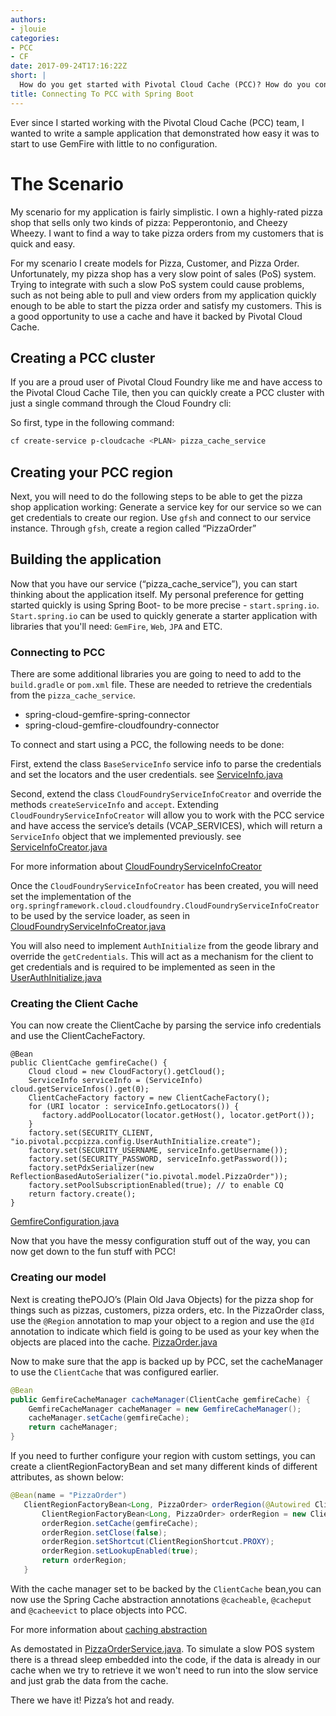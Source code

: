 ```yaml
---
authors:
- jlouie
categories:
- PCC
- CF
date: 2017-09-24T17:16:22Z
short: |
  How do you get started with Pivotal Cloud Cache (PCC)? How do you connect your spring boot application to PCC? This blog post attempts to provide you an example on how to connect your spring boot application to PCC. 
title: Connecting To PCC with Spring Boot
---
```


Ever since I started working with the Pivotal Cloud Cache (PCC) team, I wanted to write a sample application that demonstrated how easy it was to start to use GemFire with little to no configuration. 

# The Scenario

My scenario for my application is fairly simplistic. I own a highly-rated pizza shop that sells only two kinds of pizza: Pepperontonio, and Cheezy Wheezy. I want to find a way to take pizza orders from my customers that is quick and easy.

For my scenario I create models for Pizza, Customer, and Pizza Order. Unfortunately, my pizza shop has a very slow point of sales (PoS) system. Trying to integrate with such a slow PoS system could cause problems, such as not being able to pull and view orders from my application quickly enough to be able to start the pizza order and satisfy my customers. This is a good opportunity to use a cache and have it backed by Pivotal Cloud Cache.

## Creating a PCC cluster

If you are a proud user of Pivotal Cloud Foundry like me and have access to the Pivotal Cloud Cache Tile, then you can quickly create a PCC cluster with just a single command through the Cloud Foundry cli:

So first, type in the following command:

~~~bash
cf create-service p-cloudcache <PLAN> pizza_cache_service
~~~

## Creating your PCC region

Next, you will need to do the following steps to be able to get the pizza shop application working:
Generate a service key for our service so we can get credentials to create our region.
Use `gfsh` and connect to our service instance.
Through `gfsh`, create a region called “PizzaOrder”

## Building the application

Now that you have our service (“pizza_cache_service”), you can start thinking about the application itself. My personal preference for getting started quickly is using Spring Boot- to be more precise - `start.spring.io`. `Start.spring.io` can be used to quickly generate a starter application with libraries that you'll need: `GemFire`, `Web`, `JPA` and ETC. 

### Connecting to PCC

There are some additional libraries you are going to need to add to the `build.gradle` or `pom.xml` file. These are needed to retrieve the credentials from the `pizza_cache_service`. 

- spring-cloud-gemfire-spring-connector
- spring-cloud-gemfire-cloudfoundry-connector


To connect and start using a PCC, the following needs to be done:

First, extend the class `BaseServiceInfo` service info to parse the credentials and set the locators and the user credentials. see [ServiceInfo.java](https://github.com/pivotal-Jammy-Louie/PCC-Pizza/blob/master/src/main/java/io/pivotal/pccpizza/config/ServiceInfo.java)  

Second, extend the class `CloudFoundryServiceInfoCreator` and override the methods `createServiceInfo` and  `accept`. Extending `CloudFoundryServiceInfoCreator` will allow you to work with the PCC service and have access the service’s details (VCAP_SERVICES), which will return a `ServiceInfo`  object that we implemented previously. see [ServiceInfoCreator.java](https://github.com/pivotal-Jammy-Louie/PCC-Pizza/blob/master/src/main/java/io/pivotal/pccpizza/config/ServiceInfoCreator.java)

For more information about [CloudFoundryServiceInfoCreator](https://spring.io/blog/2014/08/05/extending-spring-cloud)

Once the `CloudFoundryServiceInfoCreator` has been created, you will need set the implementation of the `org.springframework.cloud.cloudfoundry.CloudFoundryServiceInfoCreator` to be used by the service loader, as seen in [CloudFoundryServiceInfoCreator.java](https://github.com/pivotal-Jammy-Louie/PCC-Pizza/blob/master/src/main/resources/META-INF/services/org.springframework.cloud.cloudfoundry.CloudFoundryServiceInfoCreator)

You will also need to implement `AuthInitialize` from the geode library and override the `getCredentials`. This will act as a mechanism for the client to get credentials and is required to be implemented as seen in the [UserAuthInitialize.java](https://github.com/pivotal-Jammy-Louie/PCC-Pizza/blob/master/src/main/java/io/pivotal/pccpizza/config/UserAuthInitialize.java)

### Creating the Client Cache

You can now create the ClientCache by parsing the service info credentials and use the ClientCacheFactory.

~~~java`
@Bean
public ClientCache gemfireCache() {
	Cloud cloud = new CloudFactory().getCloud();
	ServiceInfo serviceInfo = (ServiceInfo) cloud.getServiceInfos().get(0);
	ClientCacheFactory factory = new ClientCacheFactory();
	for (URI locator : serviceInfo.getLocators()) {
	   factory.addPoolLocator(locator.getHost(), locator.getPort());
	}
	factory.set(SECURITY_CLIENT, "io.pivotal.pccpizza.config.UserAuthInitialize.create");
	factory.set(SECURITY_USERNAME, serviceInfo.getUsername());
	factory.set(SECURITY_PASSWORD, serviceInfo.getPassword());
	factory.setPdxSerializer(new ReflectionBasedAutoSerializer("io.pivotal.model.PizzaOrder"));
	factory.setPoolSubscriptionEnabled(true); // to enable CQ
	return factory.create();
}
~~~

[GemfireConfiguration.java](https://github.com/pivotal-Jammy-Louie/PCC-Pizza/blob/master/src/main/java/io/pivotal/pccpizza/config/GemfireConfiguration.java)

Now that you have the messy configuration stuff out of the way, you can now get down to the fun stuff with PCC!

### Creating our model

Next is creating thePOJO’s (Plain Old Java Objects) for the pizza shop for things such as pizzas, customers, pizza orders, etc. In the PizzaOrder class, use the `@Region` annotation to map your object to a region and use the `@Id` annotation to indicate which field is going to be used as your key when the objects are placed into the cache.
[PizzaOrder.java](https://github.com/pivotal-Jammy-Louie/PCC-Pizza/blob/master/src/main/java/io/pivotal/pccpizza/model/PizzaOrder.java)

Now to make sure that the app is backed up by PCC, set the cacheManager to use the `ClientCache` that was configured earlier.


~~~java
@Bean
public GemfireCacheManager cacheManager(ClientCache gemfireCache) {
	GemfireCacheManager cacheManager = new GemfireCacheManager();
	cacheManager.setCache(gemfireCache);
	return cacheManager;
}
~~~

If you need to further configure your region with custom settings, you can create a clientRegionFactoryBean and set many different kinds of different attributes, as shown below:

~~~java
@Bean(name = "PizzaOrder")
   ClientRegionFactoryBean<Long, PizzaOrder> orderRegion(@Autowired ClientCache gemfireCache) {
       ClientRegionFactoryBean<Long, PizzaOrder> orderRegion = new ClientRegionFactoryBean<>();
       orderRegion.setCache(gemfireCache);
       orderRegion.setClose(false);
       orderRegion.setShortcut(ClientRegionShortcut.PROXY);
       orderRegion.setLookupEnabled(true);
       return orderRegion;
   }
~~~

With the cache manager set to be backed by the `ClientCache` bean,you can now use the Spring Cache abstraction annotations `@cacheable`, `@cacheput` and `@cacheevict` to place objects into PCC.

For more information about [caching abstraction](https://spring.io/guides/gs/caching/)

As demostated in [PizzaOrderService.java](https://github.com/pivotal-Jammy-Louie/PCC-Pizza/blob/master/src/main/java/io/pivotal/pccpizza/service/PizzaOrderService.java). To simulate a slow POS system there is a thread sleep embedded into the code, if the data is already in our cache when we try to retrieve it we won't need to run into the slow service and just grab the data from the cache.


There we have it! Pizza’s hot and ready.

